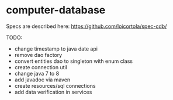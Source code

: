 # computer-database

Specs are described here: https://github.com/loicortola/spec-cdb/


TODO:
 - change timestamp to java date api
 - remove dao factory
 - convert entities dao to singleton with enum class
 - create connection util
 - change java 7 to 8
 - add javadoc via maven
 - create resources/sql connections
 - add data verification in services